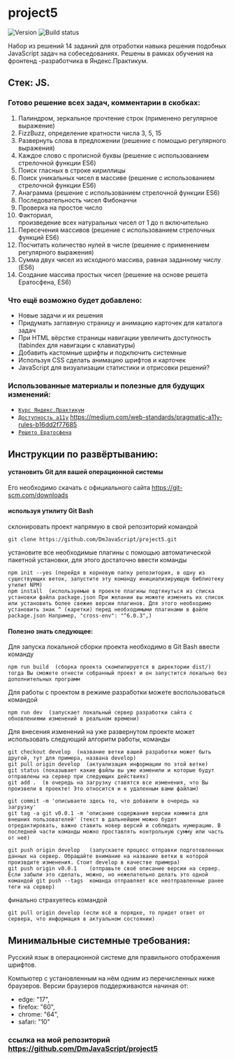 # project5
![Version][shield-version]
![Build status][shield-build]

Набор из решений 14 заданий для отработки навыка решения подобных JavaScript задач на собеседованиях. Решены в рамках обучения на фронтенд -разработчика в Яндекс.Практикум.
## Стек: JS.

### Готово решение всех задач, комментарии в скобках:
1. Палиндром, зеркальное прочтение строк  (применено регулярное выражение)
2. FizzBuzz, определение кратности числа 3, 5, 15
3. Развернуть слова в предложении (решение с помощью регулярного выражения)
4. Каждое слово с прописной буквы (решение с использованием стрелочной функции ES6)
5. Поиск гласных в строке кириллицы
6. Поиск уникальных чисел в массиве (решение с использованием стрелочной функции ES6)
7. Анаграмма (решение с использованием стрелочной функции ES6)
8. Последовательность чисел Фибоначчи
9. Проверка на простое число
10. Факториал, произведение всех натуральных чисел от 1 до n включительно
11. Пересечения массивов (решение с использованием стрелочных функций ES6)
12. Посчитать количество нулей в числе (решение с применением регулярного выражения)
13. Сумма двух чисел из исходного массива, равная заданному числу (ES6)
14. Создание массива простых чисел (решение на основе решета Ератосфена, ES6)

### Что ещё возможно будет добавлено:
* Новые задачи и их решения
* Придумать заглавную страницу и анимацию карточек для каталога задач
* При HTML вёрстке страницы навигации увеличить доступность (tabindex для навигации с клавиатуры)
* Добавить кастомные шрифты и подключить системные
* Используя CSS сделать анимацию шрифтов и карточек
* JavaScript для визуализации статистики и отрисовки решений?


### Использованные материалы и полезные для будущих изменений:

* [`Курс Яндекс.Практикум`](https://praktikum.yandex.ru/)
* [`Доступность a11y`](udacity.com/course/web-accessibility--ud891) <https://medium.com/web-standards/pragmatic-a11y-rules-b16dd2f77685>
* [`Решето Ератосфена`](https://en.wikipedia.org/wiki/Sieve_of_Eratosthenes)




## Инструкции по развёртыванию:

#### установить Git для вашей операционной системы
Его необходимо скачать с официального сайта <https://git-scm.com/downloads>

#### используя утилиту Git Bash
склонировать проект напрямую в свой репозиторий командой
```shell
git clone https://github.com/DmJavaScript/project5.git
```

установите все необходимые плагины с помощью автоматической пакетной установки,  для этого достаточно ввести команды
```shell
npm init --yes (перейдя в корневую папку репозитория, в одну из существующих веток, запустите эту команду инициализирующую библиотеку утилит NPM)
npm install  (используемые в проекте плагины подтянуться из списка установки файла package.json При желании вы можете изменить их список или установить более свежие версии плагинов. Для этого необходимо установить знак ^ (каретки) перед необходимыми плагинами в файле package.json Например, "cross-env": "^6.0.3",)
```


#### Полезно знать следующее:
Для запуска локальной сборки проекта необходимо в Git Bash ввести команду
```shell
npm run build  (cборка проекта скомпилируется в директории dist/) тогда Вы сможете отнести собранный проект и он запустится локально без дополнительных программ
```

Для работы с проектом в режиме разработки можете воспользоваться командой
```shell
npm run dev  (запускает локальный сервер разработки сайта с обновлениями изменений в реальном времени)
```

Для внесения изменений на уже развернутом проекте может использовать следующий алгоритм работы, команды
```shell
git checkout develop  (название ветки вашей разработки может быть другой, тут для примера, названа develop)
git pull origin develop  (актуализация информации по этой ветке)
git status (показывает какие файлы вы уже изменили и которые будут отправлены на сервер при следующих действиях)
git add .  (в очередь на загрузку ставятся все изменения, что Вы произвели в проекте! Это относится и к удаленным вами файлам)

git commit -m 'описываете здесь то, что добавили в очередь на загрузку'
git tag -a git v0.0.1 -m 'описание содержания версии коммита для внешних пользователей' (текст в дальнейшем можно будет отредактировать, важно ставить новер версий и соблюдать нумерацию. В последней части команды можно проставлять контрольную сумму или часть от неё)

git push origin develop   (запускаете процесс отправки подготовленных данных на сервер. Обращайте внимание на название ветки в которой произвдите изменения. Стоит develop в качестве примера)
git push origin v0.0.1    (отправьте своё описание версии на сервер. Если забыли это сделать, можно, но нежелательно делать это одной командой git push --tags  команда отправляет все неотправленные ранее теги на сервер)
```

финально страхуетесь командой
```shell
git pull origin develop (если всё в порядке, то придет ответ от сервера, что информация в актуальном состоянии)
```





## Минимальные системные требования:

Русский язык в операционной системе для правильного отображения шрифтов.

Компьютер с установленным на нём одним из перечисленных ниже браузеров.
Версии браузеров поддерживаются начиная от:
* edge: "17",
* firefox: "60",
* chrome: "64",
* safari: "10"


[shield-version]: https://img.shields.io/github/v/release/DmJavaScript/project5?style=flat-square
[shield-build]: https://img.shields.io/appveyor/ci/DmJavaScript/project5?style=flat-square
### ссылка на мой репозиторий https://github.com/DmJavaScript/project5
